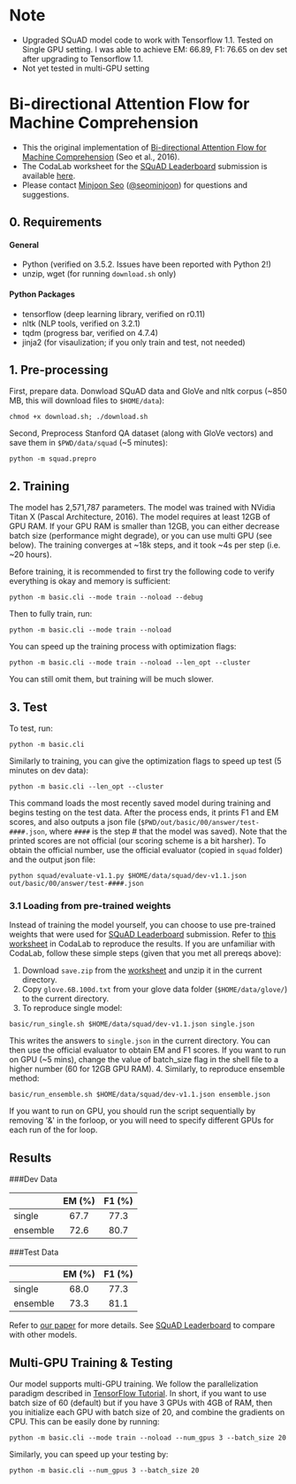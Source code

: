 # Note
- Upgraded SQuAD model code to work with Tensorflow 1.1. Tested on Single GPU setting. I was able to achieve EM: 66.89, F1: 76.65 on dev set after upgrading to Tensorflow 1.1.
- Not yet tested in multi-GPU setting

# Bi-directional Attention Flow for Machine Comprehension
 
- This the original implementation of [Bi-directional Attention Flow for Machine Comprehension][paper] (Seo et al., 2016).
- The CodaLab worksheet for the [SQuAD Leaderboard][squad] submission is available [here][worksheet].
- Please contact [Minjoon Seo][minjoon] ([@seominjoon][minjoon-github]) for questions and suggestions.

## 0. Requirements
#### General
- Python (verified on 3.5.2. Issues have been reported with Python 2!)
- unzip, wget (for running `download.sh` only)

#### Python Packages
- tensorflow (deep learning library, verified on r0.11)
- nltk (NLP tools, verified on 3.2.1)
- tqdm (progress bar, verified on 4.7.4)
- jinja2 (for visaulization; if you only train and test, not needed)

## 1. Pre-processing
First, prepare data. Donwload SQuAD data and GloVe and nltk corpus
(~850 MB, this will download files to `$HOME/data`):
```
chmod +x download.sh; ./download.sh
```

Second, Preprocess Stanford QA dataset (along with GloVe vectors) and save them in `$PWD/data/squad` (~5 minutes):
```
python -m squad.prepro
```

## 2. Training
The model has 2,571,787 parameters.
The model was trained with NVidia Titan X (Pascal Architecture, 2016).
The model requires at least 12GB of GPU RAM.
If your GPU RAM is smaller than 12GB, you can either decrease batch size (performance might degrade),
or you can use multi GPU (see below).
The training converges at ~18k steps, and it took ~4s per step (i.e. ~20 hours).

Before training, it is recommended to first try the following code to verify everything is okay and memory is sufficient:
```
python -m basic.cli --mode train --noload --debug
```

Then to fully train, run:
```
python -m basic.cli --mode train --noload
```

You can speed up the training process with optimization flags:
```
python -m basic.cli --mode train --noload --len_opt --cluster
```
You can still omit them, but training will be much slower.


## 3. Test
To test, run:
```
python -m basic.cli
```

Similarly to training, you can give the optimization flags to speed up test (5 minutes on dev data):
```
python -m basic.cli --len_opt --cluster
```

This command loads the most recently saved model during training and begins testing on the test data.
After the process ends, it prints F1 and EM scores, and also outputs a json file (`$PWD/out/basic/00/answer/test-####.json`,
where `####` is the step # that the model was saved).
Note that the printed scores are not official (our scoring scheme is a bit harsher).
To obtain the official number, use the official evaluator (copied in `squad` folder) and the output json file:

```
python squad/evaluate-v1.1.py $HOME/data/squad/dev-v1.1.json out/basic/00/answer/test-####.json
```

### 3.1 Loading from pre-trained weights
Instead of training the model yourself, you can choose to use pre-trained weights that were used for [SQuAD Leaderboard][squad] submission.
Refer to [this worksheet][worksheet] in CodaLab to reproduce the results.
If you are unfamiliar with CodaLab, follow these simple steps (given that you met all prereqs above):

1. Download `save.zip` from the [worksheet][worksheet] and unzip it in the current directory.
2. Copy `glove.6B.100d.txt` from your glove data folder (`$HOME/data/glove/`) to the current directory.
3. To reproduce single model:
  
  ```
  basic/run_single.sh $HOME/data/squad/dev-v1.1.json single.json
  ```
  
  This writes the answers to `single.json` in the current directory. You can then use the official evaluator to obtain EM and F1 scores. If you want to run on GPU (~5 mins), change the value of batch_size flag in the shell file to a higher number (60 for 12GB GPU RAM). 
4. Similarly, to reproduce ensemble method:
  
  ```
  basic/run_ensemble.sh $HOME/data/squad/dev-v1.1.json ensemble.json 
  ```
  If you want to run on GPU, you should run the script sequentially by removing '&' in the forloop, or you will need to specify different GPUs for each run of the for loop.

## Results

###Dev Data

|          | EM (%) | F1 (%) |
| -------- |:------:|:------:|
| single   | 67.7   | 77.3   |
| ensemble | 72.6   | 80.7   |

###Test Data

|          | EM (%) | F1 (%) |
| -------- |:------:|:------:|
| single   | 68.0   | 77.3   |
| ensemble | 73.3   | 81.1   |

Refer to [our paper][paper] for more details.
See [SQuAD Leaderboard][squad] to compare with other models.


<!--
## Using Pre-trained Model

If you would like to use pre-trained model, it's very easy! 
You can download the model weights [here][save] (make sure that its commit id matches the source code's).
Extract them and put them in `$PWD/out/basic/00/save` directory, with names unchanged.
Then do the testing again, but you need to specify the step # that you are loading from:
```
python -m basic.cli --mode test --batch_size 8 --eval_num_batches 0 --load_step ####
```
-->


## Multi-GPU Training & Testing
Our model supports multi-GPU training.
We follow the parallelization paradigm described in [TensorFlow Tutorial][multi-gpu].
In short, if you want to use batch size of 60 (default) but if you have 3 GPUs with 4GB of RAM,
then you initialize each GPU with batch size of 20, and combine the gradients on CPU.
This can be easily done by running:
```
python -m basic.cli --mode train --noload --num_gpus 3 --batch_size 20
```

Similarly, you can speed up your testing by:
```
python -m basic.cli --num_gpus 3 --batch_size 20 
```
 

[multi-gpu]: https://www.tensorflow.org/versions/r0.11/tutorials/deep_cnn/index.html#training-a-model-using-multiple-gpu-cards
[squad]: http://stanford-qa.com
[paper]: https://arxiv.org/abs/1611.01603
[worksheet]: https://worksheets.codalab.org/worksheets/0x37a9b8c44f6845c28866267ef941c89d/
[minjoon]: https://seominjoon.github.io
[minjoon-github]: https://github.com/seominjoon
